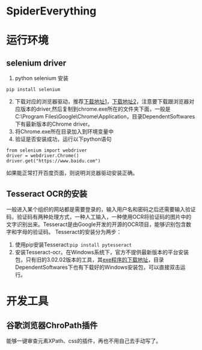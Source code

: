 # SpiderEverything



# 运行环境

## selenium driver

1. python selenium 安装

```
pip install selenium
```

2. 下载对应的浏览器驱动，推荐[下载地址1](https://npm.taobao.org/mirrors/chromedriver/)，[下载地址2](http://chromedriver.storage.googleapis.com/index.html)，注意要下载跟浏览器对应版本的driver,然后复制到chrome.exe所在的文件夹下面，一般是C:\Program Files\Google\Chrome\Application，目录DependentSoftwares下有最新版本的Chrome driver。
3. 将Chrome.exe所在目录加入到环境变量中
4. 验证是否安装成功，运行以下python语句

```
from selenium import webdriver
driver = webdriver.Chrome()
driver.get("https://www.baidu.com")
```
如果能正常打开百度页面，则说明浏览器驱动安装正确。

## Tesseract OCR的安装
一般进入某个组织的网站都是需要登录的，输入用户名和密码之后还需要输入验证码，验证码有两种处理方式，一种人工输入，一种使用OCR将验证码的图片中的文字识别出来。Tesseract是由Google开发的开源的OCR项目，能够识别包含数字和字母的验证码。
Tesseract的安装分为两步：
1. 使用pip安装Tesseract:``pip install pytesseract``
2. 安装Tesseract-ocr。在Windows系统下，官方不提供最新版本的平台安装包，只有旧的3.02.02版本的工具，其[exe程序的下载地址](https://sourceforge.net/projects/tesseract-ocr-alt/files/)，目录DependentSoftwares下也有下载好的Windows安装包，可以直接双击运行。



# 开发工具

## 谷歌浏览器ChroPath插件

能够一键审查元素XPath、css的插件，再也不用自己去手动写了。